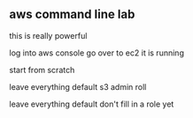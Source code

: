 
aws command line lab 
------------------------------
this is really powerful 

log into aws console 
 go over to ec2 
it is running 

start from scratch 

leave everything default 
s3 admin roll 

leave everything default don't fill in a role yet 
